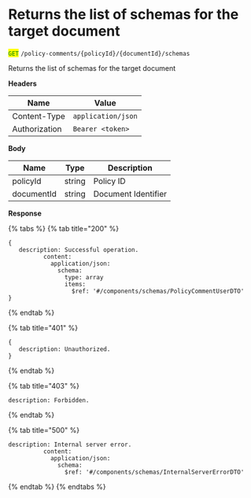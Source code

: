 # Returns the list of schemas for the target document

<mark style="color:green;">`GET`</mark> `/policy-comments/{policyId}/{documentId}/schemas`

Returns the list of schemas for the target document

**Headers**

| Name          | Value              |
| ------------- | ------------------ |
| Content-Type  | `application/json` |
| Authorization | `Bearer <token>`   |

**Body**

| Name       | Type   | Description         |
| ---------- | ------ | ------------------- |
| policyId   | string | Policy ID           |
| documentId | string | Document Identifier |

**Response**

{% tabs %}
{% tab title="200" %}
```json5
{
   description: Successful operation.
          content:
            application/json:
              schema:
                type: array
                items:
                  $ref: '#/components/schemas/PolicyCommentUserDTO'
}
```
{% endtab %}

{% tab title="401" %}
```json5
{
   description: Unauthorized.
}
```
{% endtab %}

{% tab title="403" %}
```json5
description: Forbidden.
```
{% endtab %}

{% tab title="500" %}
```json5
description: Internal server error.
          content:
            application/json:
              schema:
                $ref: '#/components/schemas/InternalServerErrorDTO'
```
{% endtab %}
{% endtabs %}
